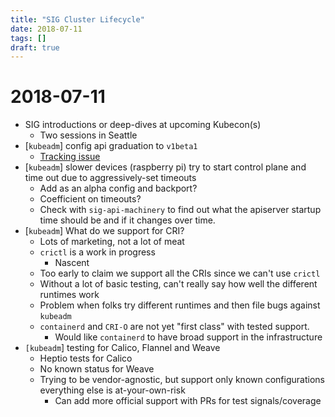 ```yaml
---
title: "SIG Cluster Lifecycle"
date: 2018-07-11
tags: []
draft: true
---
```


# 2018-07-11

* SIG introductions or deep-dives at upcoming Kubecon(s)
  * Two sessions in Seattle
* [`kubeadm`] config api graduation to `v1beta1`
  * [Tracking issue](https://github.com/kubernetes/kubeadm/issues/963)
* [`kubeadm`] slower devices (raspberry pi) try to start control plane and time
  out due to aggressively-set timeouts
  * Add as an alpha config and backport?
  * Coefficient on timeouts?
  * Check with `sig-api-machinery` to find out what the apiserver startup time
    should be and if it changes over time.
* [`kubeadm`] What do we support for CRI?
  * Lots of marketing, not a lot of meat
  * `crictl` is a work in progress
    * Nascent
  * Too early to claim we support all the CRIs since we can't use `crictl`
  * Without a lot of basic testing, can't really say how well the different
    runtimes work
  * Problem when folks try different runtimes and then file bugs against
    `kubeadm`
  * `containerd` and `CRI-O` are not yet "first class" with tested support.
    * Would like `containerd` to have broad support in the infrastructure
* `[kubeadm`] testing for Calico, Flannel and Weave
  * Heptio tests for Calico
  * No known status for Weave
  * Trying to be vendor-agnostic, but support only known configurations
    everything else is at-your-own-risk
    * Can add more official support with PRs for test signals/coverage
